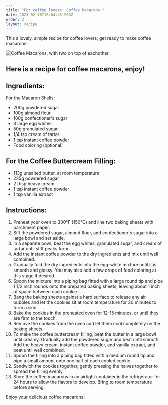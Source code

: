```yaml
---
title: "For coffee lovers! Coffee Macarons "
date: 2023-02-10T16:04:45.963Z
order: 3
layout: recipe
---
```

T﻿his a lovely, simple recipe for coffee lovers, get ready to make coffee macarons!

![Coffee Macarons, with two on top of eachother ](../uploads/dall·e-2023-02-10-16.38.27-give-me-a-professional-picture-of-coffee-macarons-for-a-dessert-cookbook.png)

## Here is a recipe for coffee macarons, enjoy!

## Ingredients:

For the Macaron Shells:

* 200g powdered sugar
* 100g almond flour
* 100g confectioner's sugar
* 3 large egg whites
* 50g granulated sugar
* 1/4 tsp cream of tartar
* 1 tsp instant coffee powder
* Food coloring (optional)

## For the Coffee Buttercream Filling:

* 113g unsalted butter, at room temperature
* 225g powdered sugar
* 2 tbsp heavy cream
* 1 tsp instant coffee powder
* 1 tsp vanilla extract

## Instructions:

1. Preheat your oven to 300°F (150°C) and line two baking sheets with parchment paper.
2. Sift the powdered sugar, almond flour, and confectioner's sugar into a large bowl and set aside.
3. In a separate bowl, beat the egg whites, granulated sugar, and cream of tartar until stiff peaks form.
4. Add the instant coffee powder to the dry ingredients and mix until well combined.
5. Gradually fold the dry ingredients into the egg-white mixture until it is smooth and glossy. You may also add a few drops of food coloring at this stage if desired.
6. Spoon the mixture into a piping bag fitted with a large round tip and pipe 1 1/2 inch rounds onto the prepared baking sheets, leaving about 1 inch of space between each cookie.
7. Bang the baking sheets against a hard surface to release any air bubbles and let the cookies sit at room temperature for 30 minutes to form a skin.
8. Bake the cookies in the preheated oven for 12-15 minutes, or until they are firm to the touch.
9. Remove the cookies from the oven and let them cool completely on the baking sheets.
10. To make the coffee buttercream filling, beat the butter in a large bowl until creamy. Gradually add the powdered sugar and beat until smooth. Add the heavy cream, instant coffee powder, and vanilla extract, and beat until well combined.
11. Spoon the filling into a piping bag fitted with a medium round tip and pipe a small amount onto one half of each cooled cookie.
12. Sandwich the cookies together, gently pressing the halves together to spread the filling evenly.
13. Store the coffee macarons in an airtight container in the refrigerator for 24 hours to allow the flavors to develop. Bring to room temperature before serving.

Enjoy your delicious coffee macarons!